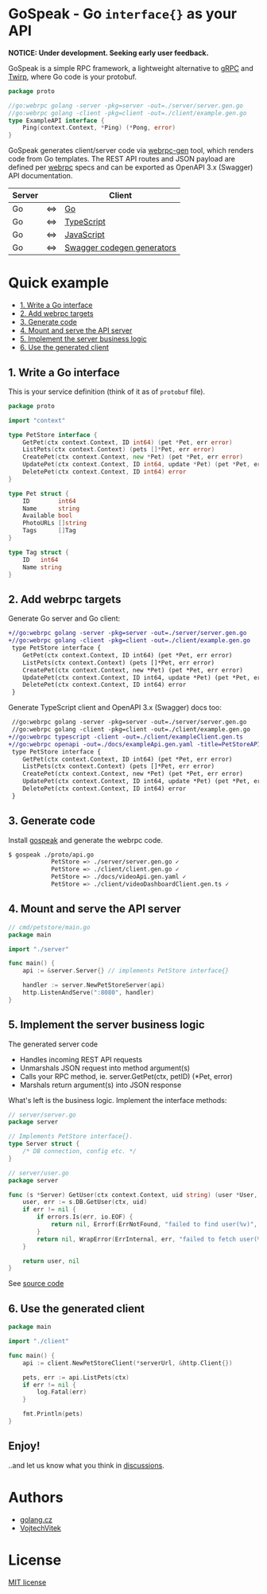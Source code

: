 # GoSpeak - Go `interface{}` as your API <!-- omit in toc -->

**NOTICE: Under development. Seeking early user feedback.**

GoSpeak is a simple RPC framework, a lightweight alternative to [gRPC](https://grpc.io/) and [Twirp](https://twitchtv.github.io/twirp/docs/intro.html), where Go code is your protobuf.

```go
package proto

//go:webrpc golang -server -pkg=server -out=./server/server.gen.go
//go:webrpc golang -client -pkg=client -out=./client/example.gen.go
type ExampleAPI interface {
	Ping(context.Context, *Ping) (*Pong, error)
}
```

GoSpeak generates client/server code via [webrpc-gen](https://github.com/webrpc/webrpc) tool, which renders code from Go templates. The REST API routes and JSON payload are defined per [webrpc](https://github.com/webrpc/webrpc) specs and can be exported as OpenAPI 3.x (Swagger) API documentation.

| Server | | Client  |
|---|---|---|
| Go | <=> | [Go](https://github.com/webrpc/gen-golang) |
| Go | <=> | [TypeScript](https://github.com/webrpc/gen-typescript) |
| Go | <=> | [JavaScript](https://github.com/webrpc/gen-javascript) |
| Go | <=> | [Swagger codegen generators](https://github.com/webrpc/gen-openapi#generate-clientdocs-via-openapi-generator)|


# Quick example <!-- omit in toc -->

- [1. Write a Go interface](#1-write-a-go-interface)
- [2. Add webrpc targets](#2-add-webrpc-targets)
- [3. Generate code](#3-generate-code)
- [4. Mount and serve the API server](#4-mount-and-serve-the-api-server)
- [5. Implement the server business logic](#5-implement-the-server-business-logic)
- [6. Use the generated client](#6-use-the-generated-client)


## 1. Write a Go interface

This is your service definition (think of it as of `protobuf` file).

```go
package proto

import "context"

type PetStore interface {
	GetPet(ctx context.Context, ID int64) (pet *Pet, err error)
	ListPets(ctx context.Context) (pets []*Pet, err error)
	CreatePet(ctx context.Context, new *Pet) (pet *Pet, err error)
	UpdatePet(ctx context.Context, ID int64, update *Pet) (pet *Pet, err error)
	DeletePet(ctx context.Context, ID int64) error
}

type Pet struct {
	ID        int64
	Name      string
	Available bool
	PhotoURLs []string
	Tags      []Tag
}

type Tag struct {
	ID   int64
	Name string
}
```

## 2. Add webrpc targets

Generate Go server and Go client:

```diff
+//go:webrpc golang -server -pkg=server -out=./server/server.gen.go
+//go:webrpc golang -client -pkg=client -out=./client/example.gen.go
 type PetStore interface {
 	GetPet(ctx context.Context, ID int64) (pet *Pet, err error)
 	ListPets(ctx context.Context) (pets []*Pet, err error)
 	CreatePet(ctx context.Context, new *Pet) (pet *Pet, err error)
 	UpdatePet(ctx context.Context, ID int64, update *Pet) (pet *Pet, err error)
 	DeletePet(ctx context.Context, ID int64) error
 }
```

Generate TypeScript client and OpenAPI 3.x (Swagger) docs too:

```diff
 //go:webrpc golang -server -pkg=server -out=./server/server.gen.go
 //go:webrpc golang -client -pkg=client -out=./client/example.gen.go
+//go:webrpc typescript -client -out=./client/exampleClient.gen.ts
+//go:webrpc openapi -out=./docs/exampleApi.gen.yaml -title=PetStoreAPI
 type PetStore interface {
 	GetPet(ctx context.Context, ID int64) (pet *Pet, err error)
 	ListPets(ctx context.Context) (pets []*Pet, err error)
 	CreatePet(ctx context.Context, new *Pet) (pet *Pet, err error)
 	UpdatePet(ctx context.Context, ID int64, update *Pet) (pet *Pet, err error)
 	DeletePet(ctx context.Context, ID int64) error
 }
```

## 3. Generate code

Install [gospeak](https://github.com/golang-cz/gospeak/releases) and generate the webrpc code.

```bash
$ gospeak ./proto/api.go
            PetStore => ./server/server.gen.go ✓
            PetStore => ./client/client.gen.go ✓
            PetStore => ./docs/videoApi.gen.yaml ✓
            PetStore => ./client/videoDashboardClient.gen.ts ✓
```

## 4. Mount and serve the API server

```go
// cmd/petstore/main.go
package main

import "./server"

func main() {
	api := &server.Server{} // implements PetStore interface{}

	handler := server.NewPetStoreServer(api)
	http.ListenAndServe(":8080", handler)
}
```

## 5. Implement the server business logic

The generated server code
- Handles incoming REST API requests
- Unmarshals JSON request into method argument(s)
- Calls your RPC method, ie. server.GetPet(ctx, petID) (*Pet, error)
- Marshals return argument(s) into JSON response

What's left is the business logic. Implement the interface methods:

```go
// server/server.go
package server

// Implements PetStore interface{}.
type Server struct {
	/* DB connection, config etc. */
}

```

```go
// server/user.go
package server

func (s *Server) GetUser(ctx context.Context, uid string) (user *User, err error) {
	user, err := s.DB.GetUser(ctx, uid)
	if err != nil {
		if errors.Is(err, io.EOF) {
			return nil, Errorf(ErrNotFound, "failed to find user(%v)", uid)
		}
		return nil, WrapError(ErrInternal, err, "failed to fetch user(%v)", uid)
	}

	return user, nil
}
```

See [source code](./_examples/petStore/server/pets.go)

## 6. Use the generated client

```go
package main

import "./client"

func main() {
	api := client.NewPetStoreClient(*serverUrl, &http.Client{})

	pets, err := api.ListPets(ctx)
	if err != nil {
		log.Fatal(err)
	}

	fmt.Println(pets)
}
```


## Enjoy! <!-- omit in toc -->

..and let us know what you think in [discussions](https://github.com/golang-cz/gospeak/discussions).

# Authors <!-- omit in toc -->
- [golang.cz](https://golang.cz)
- [VojtechVitek](https://github.com/VojtechVitek)

# License <!-- omit in toc -->

[MIT license](./LICENSE)

